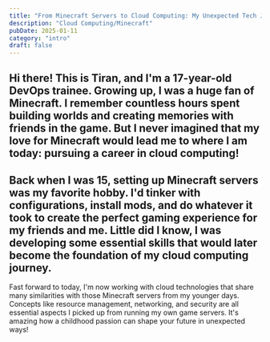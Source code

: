 ```yaml
---
title: "From Minecraft Servers to Cloud Computing: My Unexpected Tech Journey"
description: "Cloud Computing/Minecraft"
pubDate: 2025-01-11
category: "intro"
draft: false
---
```


Hi there! This is Tiran, and I'm a 17-year-old DevOps trainee. Growing up, I was a huge fan of Minecraft. I remember countless hours spent building worlds and creating memories with friends in the game. But I never imagined that my love for Minecraft would lead me to where I am today: pursuing a career in cloud computing! 
--------
Back when I was 15, setting up Minecraft servers was my favorite hobby. I'd tinker with configurations, install mods, and do whatever it took to create the perfect gaming experience for my friends and me. Little did I know, I was developing some essential skills that would later become the foundation of my cloud computing journey.
--------
Fast forward to today, I'm now working with cloud technologies that share many similarities with those Minecraft servers from my younger days. Concepts like resource management, networking, and security are all essential aspects I picked up from running my own game servers. It's amazing how a childhood passion can shape your future in unexpected ways!

